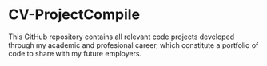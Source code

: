 # CV-ProjectCompile
This GitHub repository contains all relevant code projects developed  through my academic and profesional career, which constitute a portfolio of code to share with my future employers.  
